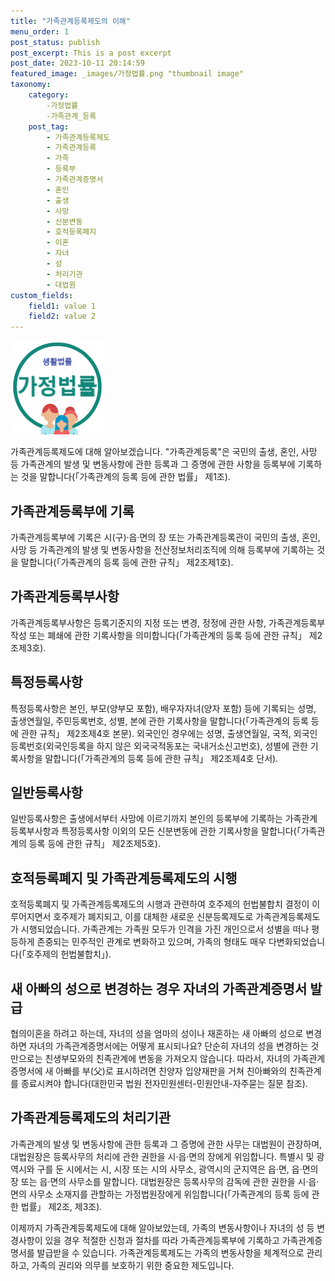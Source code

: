 ```yaml
---
title: "가족관계등록제도의 이해"
menu_order: 1
post_status: publish
post_excerpt: This is a post excerpt
post_date: 2023-10-11 20:14:59
featured_image: _images/가정법률.png "thumbnail image"
taxonomy:
    category:
        -가정법률
        -가족관계_등록
    post_tag:
        - 가족관계등록제도
        - 가족관계등록
        - 가족
        - 등록부
        - 가족관계증명서
        - 혼인
        - 출생
        - 사망
        - 신분변동
        - 호적등록폐지
        - 이혼
        - 자녀
        - 성
        - 처리기관
        - 대법원
custom_fields:
    field1: value 1
    field2: value 2
---
```


![가정법률](가정법률.png "thumbnail image")

가족관계등록제도에 대해 알아보겠습니다. "가족관계등록"은 국민의 출생, 혼인, 사망 등 가족관계의 발생 및 변동사항에 관한 등록과 그 증명에 관한 사항을 등록부에 기록하는 것을 말합니다(「가족관계의 등록 등에 관한 법률」 제1조).

## 가족관계등록부에 기록

가족관계등록부에 기록은 시(구)·읍·면의 장 또는 가족관계등록관이 국민의 출생, 혼인, 사망 등 가족관계의 발생 및 변동사항을 전산정보처리조직에 의해 등록부에 기록하는 것을 말합니다(「가족관계의 등록 등에 관한 규칙」 제2조제1호).

## 가족관계등록부사항

가족관계등록부사항은 등록기준지의 지정 또는 변경, 정정에 관한 사항, 가족관계등록부 작성 또는 폐쇄에 관한 기록사항을 의미합니다(「가족관계의 등록 등에 관한 규칙」 제2조제3호).

## 특정등록사항

특정등록사항은 본인, 부모(양부모 포함), 배우자자녀(양자 포함) 등에 기록되는 성명, 출생연월일, 주민등록번호, 성별, 본에 관한 기록사항을 말합니다(「가족관계의 등록 등에 관한 규칙」 제2조제4호 본문). 외국인인 경우에는 성명, 출생연월일, 국적, 외국인등록번호(외국인등록을 하지 않은 외국국적동포는 국내거소신고번호), 성별에 관한 기록사항을 말합니다(「가족관계의 등록 등에 관한 규칙」 제2조제4호 단서).

## 일반등록사항

일반등록사항은 출생에서부터 사망에 이르기까지 본인의 등록부에 기록하는 가족관계등록부사항과 특정등록사항 이외의 모든 신분변동에 관한 기록사항을 말합니다(「가족관계의 등록 등에 관한 규칙」 제2조제5호).

## 호적등록폐지 및 가족관계등록제도의 시행

호적등록폐지 및 가족관계등록제도의 시행과 관련하여 호주제의 헌법불합치 결정이 이루어지면서 호주제가 폐지되고, 이를 대체한 새로운 신분등록제도로 가족관계등록제도가 시행되었습니다. 가족관계는 가족원 모두가 인격을 가진 개인으로서 성별을 떠나 평등하게 존중되는 민주적인 관계로 변화하고 있으며, 가족의 형태도 매우 다변화되었습니다(「호주제의 헌법불합치」).

## 새 아빠의 성으로 변경하는 경우 자녀의 가족관계증명서 발급

협의이혼을 하려고 하는데, 자녀의 성을 엄마의 성이나 재혼하는 새 아빠의 성으로 변경하면 자녀의 가족관계증명서에는 어떻게 표시되나요? 단순히 자녀의 성을 변경하는 것만으로는 친생부모와의 친족관계에 변동을 가져오지 않습니다. 따라서, 자녀의 가족관계증명서에 새 아빠를 부(父)로 표시하려면 친양자 입양재판을 거쳐 친아빠와의 친족관계를 종료시켜야 합니다(대한민국 법원 전자민원센터-민원안내-자주묻는 질문 참조).

## 가족관계등록제도의 처리기관

가족관계의 발생 및 변동사항에 관한 등록과 그 증명에 관한 사무는 대법원이 관장하며, 대법원장은 등록사무의 처리에 관한 권한을 시·읍·면의 장에게 위임합니다. 특별시 및 광역시와 구를 둔 시에서는 시, 시장 또는 시의 사무소, 광역시의 군지역은 읍·면, 읍·면의 장 또는 읍·면의 사무소를 말합니다. 대법원장은 등록사무의 감독에 관한 권한을 시·읍·면의 사무소 소재지를 관할하는 가정법원장에게 위임합니다(「가족관계의 등록 등에 관한 법률」 제2조, 제3조).

이제까지 가족관계등록제도에 대해 알아보았는데, 가족의 변동사항이나 자녀의 성 등 변경사항이 있을 경우 적절한 신청과 절차를 따라 가족관계등록부에 기록하고 가족관계증명서를 발급받을 수 있습니다. 가족관계등록제도는 가족의 변동사항을 체계적으로 관리하고, 가족의 권리와 의무를 보호하기 위한 중요한 제도입니다.

